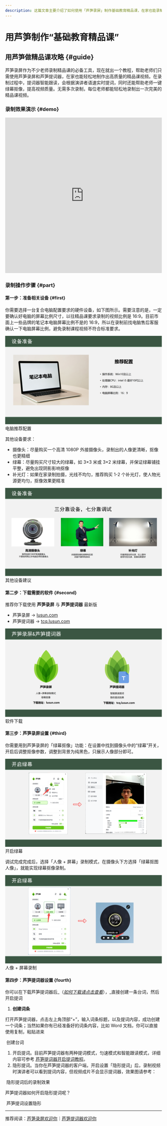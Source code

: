 ```yaml
---
description: 这篇文章主要介绍了如何使用「芦笋录屏」制作基础教育精品课，在家也能录制出完美的精品课视频
---
```


# 用芦笋制作“基础教育精品课”

## 用芦笋做精品课攻略 {#guide}

芦笋录屏作为不少老师录制精品课的必备工具，现在就出一个教程，帮助老师们只需使用芦笋录屏和芦笋提词器，在家也能轻松地制作出高质量的精品课视频。在录制过程中，提词器智能跟读，会根据演讲者语速实时提词，同时还能帮助老师一键绿幕抠像，提高视频质量。无需多次录制，每位老师都能轻松地录制出一次完美的精品课视频。

### 录制效果演示 {#demo}

<iframe src="https://lusun.com/embed/?id=X4p16S6Qwx4" width="100%" height="500px" scrolling="no" border="0" frameborder="no" framespacing="0" allowfullscreen="true"></iframe>

### 录制操作步骤 {#part}

#### 第一步：准备相关设备 {#first}

你需要选择一台复合电脑配置要求的硬件设备，如下图所示。需要注意的是，一定要确认好电脑的屏幕比例尺寸，以往精品课要求录制的视频比例是 16:9。目前市面上一些品牌的笔记本电脑屏幕比例不是的 16:9，所以在录制前找电脑售后客服确认一下电脑屏幕比例，避免录制课程视频不符合标准要求。

<ImgCenter><img src="../public/.gitbook/assets/diannaopeizhi.png" alt=""></ImgCenter>
<ImgDesc>电脑推荐配置</ImgDesc>

其他设备要求：

* 摄像头：尽量购买一个高清 1080P 外接摄像头，录制出的人像更清晰，抠像也更精细
* 绿幕：尽量购买尺寸较大的绿幕，如 3×3 米或 3×2 米绿幕，并保证绿幕铺挂平整，避免出现阴影影响抠像
* 补光灯：如果在家录制拍摄，光线不均匀，推荐购买 1-2 个补光灯，使人物光源更均匀，抠像效果更精准

<ImgCenter><img src="../public/.gitbook/assets/shebeizhunbei2.png" alt=""></ImgCenter>
<ImgDesc>其他设备建议</ImgDesc>

#### 第二步：下载需要的软件 {#second}

推荐你下载使用 **芦笋录屏** 与 **芦笋提词器** 最新版

* 芦笋录屏 → [lusun.com](https://lusun.com)
* 芦笋提词器 → [tcq.lusun.com](https://tcq.lusun.com)

<ImgCenter><img src="../public/.gitbook/assets/ruanjianxiazai.png" alt=""></ImgCenter>
<ImgDesc>软件下载</ImgDesc>

#### 第三步：芦笋录屏设置 {#third}

你需要用到芦笋录屏的「绿幕抠像」功能：在设置中找到摄像头中的“绿幕”开关，开启后调整抠像参数，调整到背景为纯黑色，只展示人像部分即可。

<ImgCenter><img src="../public/.gitbook/assets/lvmukouxiang.png" alt=""></ImgCenter>
<ImgDesc>开启绿幕</ImgDesc>

调试完成完成后，选择「人像 + 屏幕」录制模式，在摄像头下方选择「绿幕抠图人像」，就能实现绿幕抠像录制。

<ImgCenter><img src="../public/.gitbook/assets/lvmu2.png" alt=""></ImgCenter>
<ImgDesc>人像 + 屏幕录制</ImgDesc>

#### 第四步：芦笋提词器设置 {fourth}

你可以在下载芦笋提词器后_（_[_如何下载请点击查看_](https://apppublic/.gitbook.com/s/IaAf9gPFRCLVAnC2s9Pb/basic/download)_），_直接创建一条台词，然后开启提词

1. **创建词条**[​](https://docs.lusun.com/tcq/basic/create.html#\_1-%E5%88%9B%E5%BB%BA%E8%AF%8D%E6%9D%A1)

打开芦笋提词器，点击左上角顶部“+”，输入词条标题，以及提词内容，成功创建一个词条；当然如果你有已经准备好的词条内容，比如 Word 文档，你可以直接使用复制，粘贴进来

<ImgCenter><img src="../public/.gitbook/assets/创建台词.gif" alt=""></ImgCenter>
<ImgDesc>创建台词</ImgDesc>

1. 开启提词。目前芦笋提词器有两种提词模式，匀速模式和智能跟读模式，详细内容可参考 [芦笋提词器开启提词教程](https://apppublic/.gitbook.com/s/IaAf9gPFRCLVAnC2s9Pb/basic/prompt)。
2. 隐形提词。当你在芦笋提词器的客户端，开启设置「隐形提词」后，录制视频时演讲者可以看到提词内容，但视频成片不会显示提词器，效果图请参考：

<ImgCenter><img src="../public/.gitbook/assets/yinxingtici.gif" alt=""></ImgCenter>
<ImgDesc>隐形提词后的录制效果</ImgDesc>

芦笋提词器如何开启隐形提词呢？

<ImgCenter><img src="../public/.gitbook/assets/提词器外面的设置功能.gif" alt=""></ImgCenter>
<ImgDesc>芦笋提词设置隐形</ImgDesc>

***

推荐阅读：[芦笋录屏欢迎你](../)｜[芦笋提词器欢迎你](https://apppublic/.gitbook.com/o/d5LW2O2UeXmQ1ffVO6fD/s/IaAf9gPFRCLVAnC2s9Pb/)

